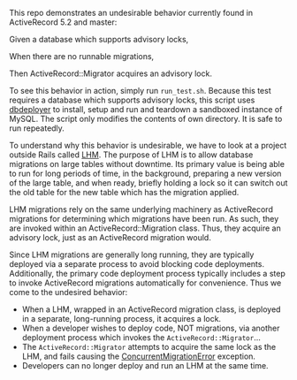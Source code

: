 This repo demonstrates an undesirable behavior currently found in ActiveRecord 5.2 and master:

Given a database which supports advisory locks,

When there are no runnable migrations,

Then ActiveRecord::Migrator acquires an advisory lock.

To see this behavior in action, simply run `run_test.sh`. Because this test requires a database which supports advisory locks, this script uses [dbdeployer](https://github.com/datacharmer/dbdeployer) to install, setup and run and teardown a sandboxed instance of MySQL. The script only modifies the contents of own directory.  It is safe to run repeatedly.

To understand why this behavior is undesirable, we have to look at a project outside Rails called [LHM](https://github.com/Shopify/lhm/). The purpose of LHM is to allow database migrations on large tables without downtime. Its primary value is being able to run for long periods of time, in the background, preparing a new version of the large table, and when ready, briefly holding a lock so it can switch out the old table for the new table which has the migration applied.

LHM migrations rely on the same underlying machinery as ActiveRecord migrations for determining which migrations have been run. As such, they are invoked within an ActiveRecord::Migration class. Thus, they acquire an advisory lock, just as an ActiveRecord migration would.

Since LHM migrations are generally long running, they are typically deployed via a separate process to avoid blocking code deployments. Additionally, the primary code deployment process typically includes a step to invoke ActiveRecord migrations automatically for convenience. Thus we come to the undesired behavior:
* When a LHM, wrapped in an ActiveRecord migration class, is deployed in a separate, long-running process, it acquires a lock.
* When a developer wishes to deploy code, NOT migrations, via another deployment process which invokes the `ActiveRecord::Migrator`...
* The `ActiveRecord::Migrator` attempts to acquire the same lock as the LHM, and fails causing the [ConcurrentMigrationError](https://github.com/rails/rails/blob/v5.2.1/activerecord/lib/active_record/migration.rb#L1361) exception.
* Developers can no longer deploy and run an LHM at the same time.
